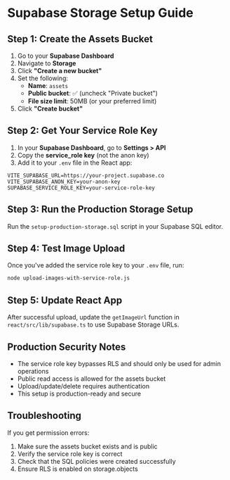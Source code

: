 # Supabase Storage Setup Guide

## Step 1: Create the Assets Bucket

1. Go to your **Supabase Dashboard**
2. Navigate to **Storage**
3. Click **"Create a new bucket"**
4. Set the following:
   - **Name**: `assets`
   - **Public bucket**: ✅ (uncheck "Private bucket")
   - **File size limit**: 50MB (or your preferred limit)
5. Click **"Create bucket"**

## Step 2: Get Your Service Role Key

1. In your **Supabase Dashboard**, go to **Settings > API**
2. Copy the **service_role key** (not the anon key)
3. Add it to your `.env` file in the React app:

```env
VITE_SUPABASE_URL=https://your-project.supabase.co
VITE_SUPABASE_ANON_KEY=your-anon-key
SUPABASE_SERVICE_ROLE_KEY=your-service-role-key
```

## Step 3: Run the Production Storage Setup

Run the `setup-production-storage.sql` script in your Supabase SQL editor.

## Step 4: Test Image Upload

Once you've added the service role key to your `.env` file, run:

```bash
node upload-images-with-service-role.js
```

## Step 5: Update React App

After successful upload, update the `getImageUrl` function in `react/src/lib/supabase.ts` to use Supabase Storage URLs.

## Production Security Notes

- The service role key bypasses RLS and should only be used for admin operations
- Public read access is allowed for the assets bucket
- Upload/update/delete requires authentication
- This setup is production-ready and secure

## Troubleshooting

If you get permission errors:
1. Make sure the assets bucket exists and is public
2. Verify the service role key is correct
3. Check that the SQL policies were created successfully
4. Ensure RLS is enabled on storage.objects 